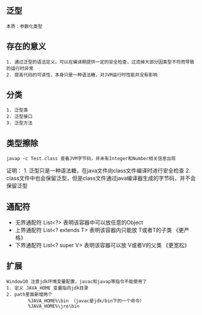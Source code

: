 ## 泛型
    本质：参数化类型
    
## 存在的意义
    1. 通过泛型的语法定义，可以在编译期提供一定的安全检查，过滤掉大部分因类型不符而导致的运行时异常
    2. 提高代码的可读性，本身只是一种语法糖，对JVM运行时性能并没有影响
    
## 分类
    1. 泛型类
    2. 泛型接口
    3. 泛型方法
 
## 类型擦除
    javap -c Test.class 查看JVM字节码，并未有Integer和Number相关信息出现
证明： 1. 泛型只是一种语法糖，在java文件向class文件编译时进行安全检查
       2. class文件中也会保留泛型，但是class文件通过java编译器生成的字节码，并不会保留泛型

## 通配符
* 无界通配符 List<?> 表明该容器中可以放任意的Object
* 上界通配符 List<? extends T> 表明该容器内只能放 T或者T的子类 《更严格》
* 下界通配符 List<? super V>   表明该容器可以放 V或者V的父类  《更宽松》
       
## 扩展
    Window10 注意jdk环境变量配置，javac和javap等指令不能使用了
    1. 定义 JAVA_HOME 变量指向jdk目录
    2. path里面新增两个 
            %JAVA_HOME%\bin （javac是jdk/bin下的一个命令）
            %JAVA_HOME%\jre\bin
    
